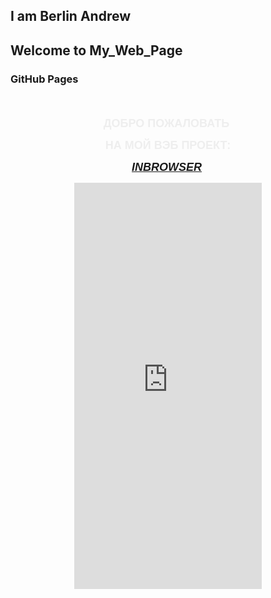 ## I am Berlin Andrew
## Welcome to My_Web_Page
### GitHub Pages

<div id="fb-root"></div>
<script async defer crossorigin="anonymous" src="https://connect.facebook.net/ru_RU/sdk.js#xfbml=1&version=v9.0" nonce="jziyWhDM"></script>


<p style="text-align: center;">
  <span style="color: #3d85c6; font-family: arial; font-size: large;"
    ><b><br /></b
  ></span>
</p>
<p style="text-align: center;">
  <span style="color: #eeeeee;"
    ><span style="font-family: arial; font-size: large;"
      ><b>ДОБРО ПОЖАЛОВАТЬ&nbsp;</b></span
    >
  </span>
</p>
<p style="text-align: center;">
  <span style="color: #eeeeee; font-family: arial; font-size: large;"
    ><b>НА МОЙ ВЭБ ПРОЕКТ:</b></span
  >
</p>
<p style="text-align: center;">
  <span style="color: #9cd8f0;"
    ><span style="font-family: arial; font-size: large;"
      ><b
        ><i
          ><a href="https://berlinandrew.github.io/web_app_INBROWSER/"
            >INBROWSER</a
          ></i
        ></b
      ></span
    >&nbsp;</span
  >
</p>
<div style="text-align: center;">
  <iframe
    align="center"
    frameborder="0"
    height="650px"
    name="iframe1"
    scrolling="auto"
    src="https://berlinandrew.github.io/web_app_INBROWSER/"
    width="300px"
  ></iframe>
</div>



